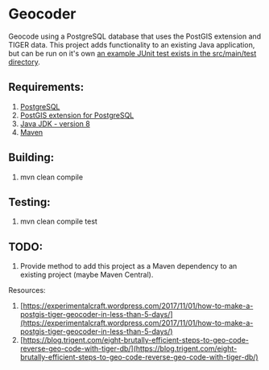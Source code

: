 Geocoder
============

Geocode using a PostgreSQL database that uses the PostGIS extension and TIGER data. This project adds functionality to an existing Java application, but can be run on it's own [an example JUnit test exists in the src/main/test directory](src/test/java/net/ljcomputing/geocoder/service/impl/GeocoderServiceImplTest.java).

Requirements:
---------------

1. [PostgreSQL](http://postgresql.org/)
2. [PostGIS extension for PostgreSQL](https://postgis.net/)
3. [Java JDK - version 8](https://java.com/en/download/faq/develop.xml)
4. [Maven](https://maven.apache.org/)

Building:
---------------
1. mvn clean compile

Testing:
---------------
1. mvn clean compile test

TODO:
---------------
1. Provide method to add this project as a Maven dependency to an existing project (maybe Maven Central).

Resources:
1. [https://experimentalcraft.wordpress.com/2017/11/01/how-to-make-a-postgis-tiger-geocoder-in-less-than-5-days/](https://experimentalcraft.wordpress.com/2017/11/01/how-to-make-a-postgis-tiger-geocoder-in-less-than-5-days/)
2. [https://blog.trigent.com/eight-brutally-efficient-steps-to-geo-code-reverse-geo-code-with-tiger-db/](https://blog.trigent.com/eight-brutally-efficient-steps-to-geo-code-reverse-geo-code-with-tiger-db/)

